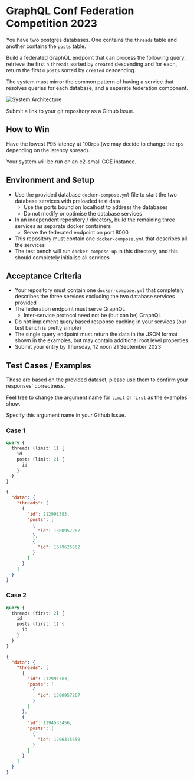 # GraphQL Conf Federation Competition 2023

You have two postgres databases. One contains the `threads` table and another contains the `posts` table.

Build a federated GraphQL endpoint that can process the following query: retrieve the first `n` `threads` sorted by `created` descending and for each, return the first `m` `posts` sorted by `created` descending.

The system must mirror the common pattern of having a service that resolves queries for each database, and a separate federation component.

![System Architecture](https://github.com/hasura/graphqlconf-federation-competition-databases/blob/8e0f0a6775e5dd1b59b6f3e63e5af8a9c8a042aa/architecture.png)

Submit a link to your git repository as a Github Issue.

## How to Win

Have the lowest P95 latency at 100rps (we may decide to change the rps depending on the latency spread).

Your system will be run on an e2-small GCE instance.

## Environment and Setup

- Use the provided database `docker-compose.yml` file to start the two database services with preloaded test data
  - Use the ports bound on localhost to address the databases
  - Do not modify or optimise the database services
- In an independent repository / directory, build the remaining three services as separate docker containers
  - Serve the federated endpoint on port 8000
- This repository must contain one `docker-compose.yml` that describes all the services
- The test bench will run `docker compose up` in this directory, and this should completely initialise all services

## Acceptance Criteria

- Your repository must contain one `docker-compose.yml` that completely describes the three services excluding the two database services provided
- The federation endpoint must serve GraphQL
  - Inter-service protocol need not be (but can be) GraphQL
- Do not implement query based response caching in your services (our test bench is pretty simple)
- The single query endpoint must return the data in the JSON format shown in the examples, but may contain additional root level properties
- Submit your entry by Thursday, 12 noon 21 September 2023

## Test Cases / Examples

These are based on the provided dataset, please use them to confirm your responses' correctness.

Feel free to change the argument name for `limit` or `first` as the examples show.

Specify this argument name in your Github Issue.

### Case 1

```graphql
query {
  threads (limit: 1) {
    id
    posts (limit: 2) {
      id
    }
  }
}
```

```json
{
  "data": {
    "threads": [
      {
        "id": 212991383,
        "posts": [
          {
            "id": 1300957267
          },
          {
            "id": 1679625662
          }
        ]
      }
    ]
  }
}
```

### Case 2

```graphql
query {
  threads (first: 2) {
    id
    posts (first: 1) {
      id
    }
  }
}
```

```json
{
  "data": {
    "threads": [
      {
        "id": 212991383,
        "posts": [
          {
            "id": 1300957267
          }
        ]
      },
      {
        "id": 1194533456,
        "posts": [
          {
            "id": 1206315650
          }
        ]
      }
    ]
  }
}
```
